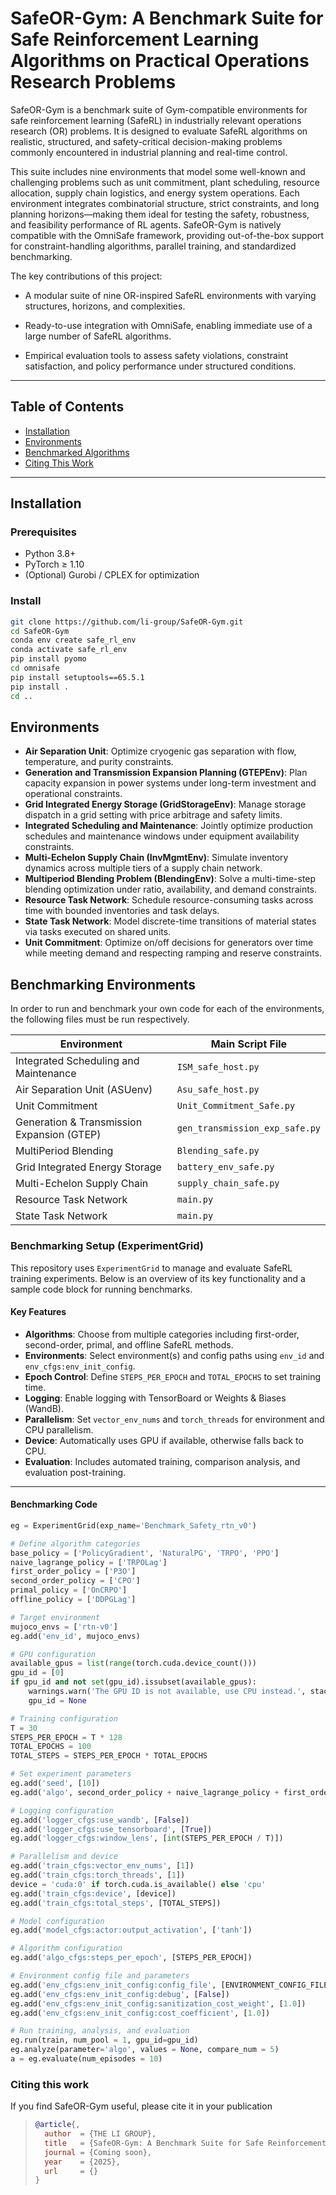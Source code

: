 # SafeOR-Gym: A Benchmark Suite for Safe Reinforcement Learning Algorithms on Practical Operations Research Problems

SafeOR-Gym is a benchmark suite of Gym-compatible environments for safe reinforcement learning (SafeRL) in industrially relevant operations research (OR) problems. It is designed to evaluate SafeRL algorithms on realistic, structured, and safety-critical decision-making problems commonly encountered in industrial planning and real-time control.

This suite includes nine environments that model some well-known and challenging problems such as unit commitment, plant scheduling, resource allocation, supply chain logistics, and energy system operations. Each environment integrates combinatorial structure, strict constraints, and long planning horizons—making them ideal for testing the safety, robustness, and feasibility performance of RL agents. SafeOR-Gym is natively compatible with the OmniSafe framework, providing out-of-the-box support for constraint-handling algorithms, parallel training, and standardized benchmarking.

The key contributions of this project:


- A modular suite of nine OR-inspired SafeRL environments with varying structures, horizons, and complexities.

- Ready-to-use integration with OmniSafe, enabling immediate use of a large number of SafeRL algorithms.

- Empirical evaluation tools to assess safety violations, constraint satisfaction, and policy performance under structured conditions.


---

## Table of Contents

- [Installation](#installation)
- [Environments](#environments)
- [Benchmarked Algorithms](#benchmarked-algorithms)
- [Citing This Work](#citing-this-work)

---

## Installation

### Prerequisites

- Python 3.8+
- PyTorch ≥ 1.10
- (Optional) Gurobi / CPLEX for optimization

### Install

```bash
git clone https://github.com/li-group/SafeOR-Gym.git
cd SafeOR-Gym
conda env create safe_rl_env
conda activate safe_rl_env
pip install pyomo
cd omnisafe
pip install setuptools==65.5.1
pip install .
cd ..
```

## Environments

- **Air Separation Unit**: Optimize cryogenic gas separation with flow, temperature, and purity constraints.
- **Generation and Transmission Expansion Planning (GTEPEnv)**: Plan capacity expansion in power systems under long-term investment and operational constraints.
- **Grid Integrated Energy Storage (GridStorageEnv)**: Manage storage dispatch in a grid setting with price arbitrage and safety limits.
- **Integrated Scheduling and Maintenance**: Jointly optimize production schedules and maintenance windows under equipment availability constraints.
- **Multi-Echelon Supply Chain (InvMgmtEnv)**: Simulate inventory dynamics across multiple tiers of a supply chain network.
- **Multiperiod Blending Problem (BlendingEnv)**: Solve a multi-time-step blending optimization under ratio, availability, and demand constraints.
- **Resource Task Network**: Schedule resource-consuming tasks across time with bounded inventories and task delays.
- **State Task Network**: Model discrete-time transitions of material states via tasks executed on shared units.
- **Unit Commitment**: Optimize on/off decisions for generators over time while meeting demand and respecting ramping and reserve constraints.


## Benchmarking Environments

In order to run and benchmark your own code for each of the environments, the following files must be run respectively.

| Environment                                | Main Script File                  |
|--------------------------------------------|-----------------------------------|
| Integrated Scheduling and Maintenance      | `ISM_safe_host.py`                |
| Air Separation Unit (ASUenv)               | `Asu_safe_host.py`                |
| Unit Commitment                            | `Unit_Commitment_Safe.py`         |
| Generation & Transmission Expansion (GTEP) | `gen_transmission_exp_safe.py`    |
| MultiPeriod Blending                       | `Blending_safe.py`                |
| Grid Integrated Energy Storage             | `battery_env_safe.py`             |
| Multi-Echelon Supply Chain                 | `supply_chain_safe.py`            |
| Resource Task Network                      | `main.py`                         |
| State Task Network                         | `main.py`                         |

### Benchmarking Setup (ExperimentGrid)

This repository uses `ExperimentGrid` to manage and evaluate SafeRL training experiments. Below is an overview of its key functionality and a sample code block for running benchmarks.

#### Key Features

- **Algorithms**: Choose from multiple categories including first-order, second-order, primal, and offline SafeRL methods.
- **Environments**: Select environment(s) and config paths using `env_id` and `env_cfgs:env_init_config`.
- **Epoch Control**: Define `STEPS_PER_EPOCH` and `TOTAL_EPOCHS` to set training time.
- **Logging**: Enable logging with TensorBoard or Weights & Biases (WandB).
- **Parallelism**: Set `vector_env_nums` and `torch_threads` for environment and CPU parallelism.
- **Device**: Automatically uses GPU if available, otherwise falls back to CPU.
- **Evaluation**: Includes automated training, comparison analysis, and evaluation post-training.

---

####  Benchmarking Code

```python
eg = ExperimentGrid(exp_name='Benchmark_Safety_rtn_v0')

# Define algorithm categories
base_policy = ['PolicyGradient', 'NaturalPG', 'TRPO', 'PPO']
naive_lagrange_policy = ['TRPOLag']
first_order_policy = ['P3O']
second_order_policy = ['CPO']
primal_policy = ['OnCRPO']
offline_policy = ['DDPGLag']

# Target environment
mujoco_envs = ['rtn-v0']
eg.add('env_id', mujoco_envs)

# GPU configuration
available_gpus = list(range(torch.cuda.device_count()))
gpu_id = [0]
if gpu_id and not set(gpu_id).issubset(available_gpus):
    warnings.warn('The GPU ID is not available, use CPU instead.', stacklevel=1)
    gpu_id = None

# Training configuration
T = 30
STEPS_PER_EPOCH = T * 128
TOTAL_EPOCHS = 100
TOTAL_STEPS = STEPS_PER_EPOCH * TOTAL_EPOCHS

# Set experiment parameters
eg.add('seed', [10])
eg.add('algo', second_order_policy + naive_lagrange_policy + first_order_policy + primal_policy + offline_policy)

# Logging configuration
eg.add('logger_cfgs:use_wandb', [False])
eg.add('logger_cfgs:use_tensorboard', [True])
eg.add('logger_cfgs:window_lens', [int(STEPS_PER_EPOCH / T)])

# Parallelism and device
eg.add('train_cfgs:vector_env_nums', [1])
eg.add('train_cfgs:torch_threads', [1])
device = 'cuda:0' if torch.cuda.is_available() else 'cpu'
eg.add('train_cfgs:device', [device])
eg.add('train_cfgs:total_steps', [TOTAL_STEPS])

# Model configuration
eg.add('model_cfgs:actor:output_activation', ['tanh'])

# Algorithm configuration
eg.add('algo_cfgs:steps_per_epoch', [STEPS_PER_EPOCH])

# Environment config file and parameters
eg.add('env_cfgs:env_init_config:config_file', [ENVIRONMENT_CONFIG_FILE_PATH])
eg.add('env_cfgs:env_init_config:debug', [False])
eg.add('env_cfgs:env_init_config:sanitization_cost_weight', [1.0])
eg.add('env_cfgs:env_init_config:cost_coefficient', [1.0])

# Run training, analysis, and evaluation
eg.run(train, num_pool = 1, gpu_id=gpu_id)
eg.analyze(parameter='algo', values = None, compare_num = 5)
a = eg.evaluate(num_episodes = 10)
```



### Citing this work
If you find SafeOR-Gym useful, please cite it in your publication

> ```bibtex
> @article{,
>   author  = {THE LI GROUP},
>   title   = {SafeOR-Gym: A Benchmark Suite for Safe Reinforcement Learning Algorithms on Practical Operations Research Problems},
>   journal = {Coming soon},
>   year    = {2025},
>   url     = {}
> }
> ```


